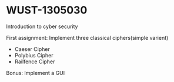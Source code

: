 # WUST-1305030
Introduction to cyber security

First assignment: Implement three classical ciphers(simple varient)
  - Caeser Cipher
  - Polybius Cipher
  - Railfence Cipher

Bonus: Implement a GUI
